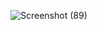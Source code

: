 ![Screenshot (89)](https://github.com/sagarxjadhav/Calculator/assets/93977940/06142c2a-c38e-4d02-a2d3-6bad36622b71)
